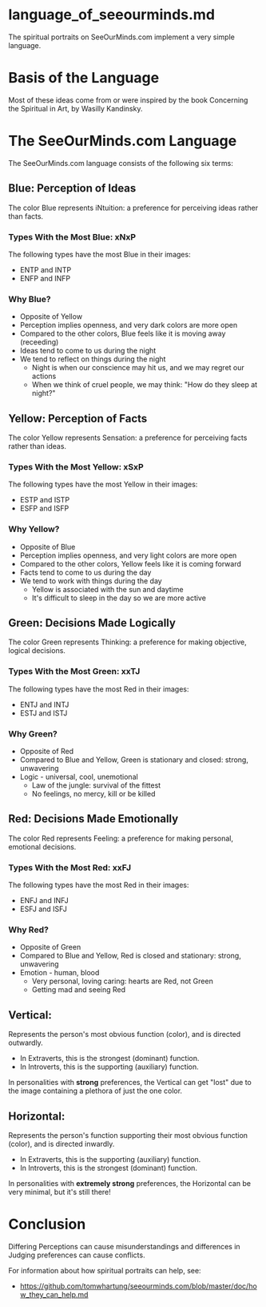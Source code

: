 
# language_of_seeourminds.md

The spiritual portraits on SeeOurMinds.com implement a very simple language.

# Basis of the Language

Most of these ideas come from or were inspired by the book Concerning the Spiritual in Art, by Wasilly Kandinsky.

# The SeeOurMinds.com Language

The SeeOurMinds.com language consists of the following six terms:

## Blue: Perception of Ideas

The color Blue represents iNtuition: a preference for perceiving ideas rather than facts.

### Types With the Most Blue: xNxP

The following types have the most Blue in their images:

- ENTP and INTP
- ENFP and INFP

### Why Blue?

- Opposite of Yellow
- Perception implies openness, and very dark colors are more open
- Compared to the other colors, Blue feels like it is moving away (receeding)
- Ideas tend to come to us during the night
- We tend to reflect on things during the night
  - Night is when our conscience may hit us, and we may regret our actions
  - When we think of cruel people, we may think: "How do they sleep at night?"

## Yellow: Perception of Facts

The color Yellow represents Sensation: a preference for perceiving facts rather than ideas.

### Types With the Most Yellow: xSxP

The following types have the most Yellow in their images:

- ESTP and ISTP
- ESFP and ISFP

### Why Yellow?

- Opposite of Blue
- Perception implies openness, and very light colors are more open
- Compared to the other colors, Yellow feels like it is coming forward
- Facts tend to come to us during the day
- We tend to work with things during the day
  - Yellow is associated with the sun and daytime
  - It's difficult to sleep in the day so we are more active

## Green: Decisions Made Logically

The color Green represents Thinking: a preference for making objective, logical decisions.

### Types With the Most Green: xxTJ

The following types have the most Red in their images:

- ENTJ and INTJ
- ESTJ and ISTJ

### Why Green?

- Opposite of Red
- Compared to Blue and Yellow, Green is stationary and closed: strong, unwavering
- Logic - universal, cool, unemotional
  - Law of the jungle: survival of the fittest
  - No feelings, no mercy, kill or be killed

## Red: Decisions Made Emotionally

The color Red represents Feeling: a preference for making personal, emotional decisions.

### Types With the Most Red: xxFJ

The following types have the most Red in their images:

- ENFJ and INFJ
- ESFJ and ISFJ

### Why Red?

- Opposite of Green
- Compared to Blue and Yellow, Red is closed and stationary: strong, unwavering
- Emotion - human, blood
  - Very personal, loving caring: hearts are Red, not Green
  - Getting mad and seeing Red

## Vertical:

Represents the person's most obvious function (color), and is directed outwardly.

- In Extraverts, this is the strongest (dominant) function.
- In Introverts, this is the supporting (auxiliary) function.

In personalities with **strong** preferences, the Vertical can get "lost" due to the image containing a plethora of just the one color.

## Horizontal:

Represents the person's function supporting their most obvious function (color), and is directed inwardly.

- In Extraverts, this is the supporting (auxiliary) function.
- In Introverts, this is the strongest (dominant) function.

In personalities with **extremely strong** preferences, the Horizontal can be very minimal, but it's still there!

# Conclusion

Differing Perceptions can cause misunderstandings and differences in Judging preferences can cause conflicts.

For information about how spiritual portraits can help, see:

- https://github.com/tomwhartung/seeourminds.com/blob/master/doc/how_they_can_help.md

